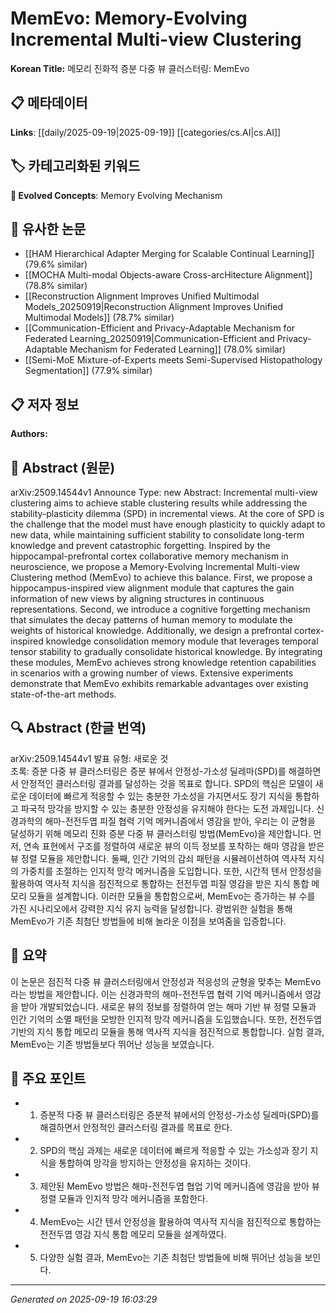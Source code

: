 
# MemEvo: Memory-Evolving Incremental Multi-view Clustering

**Korean Title:** 메모리 진화적 증분 다중 뷰 클러스터링: MemEvo

## 📋 메타데이터

**Links**: [[daily/2025-09-19|2025-09-19]] [[categories/cs.AI|cs.AI]]

## 🏷️ 카테고리화된 키워드
**🚀 Evolved Concepts**: Memory Evolving Mechanism

## 🔗 유사한 논문
- [[HAM Hierarchical Adapter Merging for Scalable Continual Learning]] (79.6% similar)
- [[MOCHA Multi-modal Objects-aware Cross-arcHitecture Alignment]] (78.8% similar)
- [[Reconstruction Alignment Improves Unified Multimodal Models_20250919|Reconstruction Alignment Improves Unified Multimodal Models]] (78.7% similar)
- [[Communication-Efficient and Privacy-Adaptable Mechanism for Federated Learning_20250919|Communication-Efficient and Privacy-Adaptable Mechanism for Federated Learning]] (78.0% similar)
- [[Semi-MoE Mixture-of-Experts meets Semi-Supervised Histopathology Segmentation]] (77.9% similar)

## 📋 저자 정보

**Authors:** 

## 📄 Abstract (원문)

arXiv:2509.14544v1 Announce Type: new 
Abstract: Incremental multi-view clustering aims to achieve stable clustering results while addressing the stability-plasticity dilemma (SPD) in incremental views. At the core of SPD is the challenge that the model must have enough plasticity to quickly adapt to new data, while maintaining sufficient stability to consolidate long-term knowledge and prevent catastrophic forgetting. Inspired by the hippocampal-prefrontal cortex collaborative memory mechanism in neuroscience, we propose a Memory-Evolving Incremental Multi-view Clustering method (MemEvo) to achieve this balance. First, we propose a hippocampus-inspired view alignment module that captures the gain information of new views by aligning structures in continuous representations. Second, we introduce a cognitive forgetting mechanism that simulates the decay patterns of human memory to modulate the weights of historical knowledge. Additionally, we design a prefrontal cortex-inspired knowledge consolidation memory module that leverages temporal tensor stability to gradually consolidate historical knowledge. By integrating these modules, MemEvo achieves strong knowledge retention capabilities in scenarios with a growing number of views. Extensive experiments demonstrate that MemEvo exhibits remarkable advantages over existing state-of-the-art methods.

## 🔍 Abstract (한글 번역)

arXiv:2509.14544v1 발표 유형: 새로운 것  
초록: 증분 다중 뷰 클러스터링은 증분 뷰에서 안정성-가소성 딜레마(SPD)를 해결하면서 안정적인 클러스터링 결과를 달성하는 것을 목표로 합니다. SPD의 핵심은 모델이 새로운 데이터에 빠르게 적응할 수 있는 충분한 가소성을 가지면서도 장기 지식을 통합하고 파국적 망각을 방지할 수 있는 충분한 안정성을 유지해야 한다는 도전 과제입니다. 신경과학의 해마-전전두엽 피질 협력 기억 메커니즘에서 영감을 받아, 우리는 이 균형을 달성하기 위해 메모리 진화 증분 다중 뷰 클러스터링 방법(MemEvo)을 제안합니다. 먼저, 연속 표현에서 구조를 정렬하여 새로운 뷰의 이득 정보를 포착하는 해마 영감을 받은 뷰 정렬 모듈을 제안합니다. 둘째, 인간 기억의 감쇠 패턴을 시뮬레이션하여 역사적 지식의 가중치를 조절하는 인지적 망각 메커니즘을 도입합니다. 또한, 시간적 텐서 안정성을 활용하여 역사적 지식을 점진적으로 통합하는 전전두엽 피질 영감을 받은 지식 통합 메모리 모듈을 설계합니다. 이러한 모듈을 통합함으로써, MemEvo는 증가하는 뷰 수를 가진 시나리오에서 강력한 지식 유지 능력을 달성합니다. 광범위한 실험을 통해 MemEvo가 기존 최첨단 방법들에 비해 놀라운 이점을 보여줌을 입증합니다.

## 📝 요약

이 논문은 점진적 다중 뷰 클러스터링에서 안정성과 적응성의 균형을 맞추는 MemEvo라는 방법을 제안합니다. 이는 신경과학의 해마-전전두엽 협력 기억 메커니즘에서 영감을 받아 개발되었습니다. 새로운 뷰의 정보를 정렬하여 얻는 해마 기반 뷰 정렬 모듈과 인간 기억의 소멸 패턴을 모방한 인지적 망각 메커니즘을 도입했습니다. 또한, 전전두엽 기반의 지식 통합 메모리 모듈을 통해 역사적 지식을 점진적으로 통합합니다. 실험 결과, MemEvo는 기존 방법들보다 뛰어난 성능을 보였습니다.

## 🎯 주요 포인트

- 1. 증분적 다중 뷰 클러스터링은 증분적 뷰에서의 안정성-가소성 딜레마(SPD)를 해결하면서 안정적인 클러스터링 결과를 목표로 한다.

- 2. SPD의 핵심 과제는 새로운 데이터에 빠르게 적응할 수 있는 가소성과 장기 지식을 통합하여 망각을 방지하는 안정성을 유지하는 것이다.

- 3. 제안된 MemEvo 방법은 해마-전전두엽 협업 기억 메커니즘에 영감을 받아 뷰 정렬 모듈과 인지적 망각 메커니즘을 포함한다.

- 4. MemEvo는 시간 텐서 안정성을 활용하여 역사적 지식을 점진적으로 통합하는 전전두엽 영감 지식 통합 메모리 모듈을 설계하였다.

- 5. 다양한 실험 결과, MemEvo는 기존 최첨단 방법들에 비해 뛰어난 성능을 보인다.

---

*Generated on 2025-09-19 16:03:29*